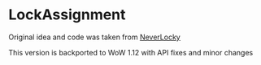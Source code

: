 # LockAssignment
Original idea and code was taken from [NeverLocky](https://github.com/JohnImboden/NeverLocky)

This version is backported to WoW 1.12 with API fixes and minor changes
